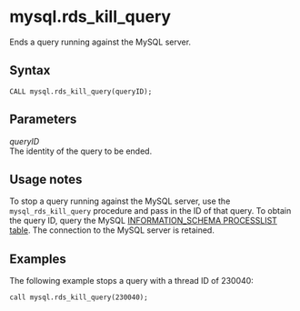 # mysql\.rds\_kill\_query<a name="mysql_rds_kill_query"></a>

Ends a query running against the MySQL server\.

## Syntax<a name="mysql_rds_kill_query-syntax"></a>

 

```
CALL mysql.rds_kill_query(queryID);
```

## Parameters<a name="mysql_rds_kill_query-parameters"></a>

 *queryID*   
The identity of the query to be ended\.

## Usage notes<a name="mysql_rds_kill_query-usage-notes"></a>

To stop a query running against the MySQL server, use the `mysql_rds_kill_query` procedure and pass in the ID of that query\. To obtain the query ID, query the MySQL [INFORMATION\_SCHEMA PROCESSLIST table](https://dev.mysql.com/doc/refman/8.0/en/processlist-table.html)\. The connection to the MySQL server is retained\. 

## Examples<a name="mysql_rds_kill_query-examples"></a>

The following example stops a query with a thread ID of 230040:

```
call mysql.rds_kill_query(230040);               
```